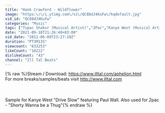 ```yaml
---
title: "Hank Crawford - Wildflower"
image: "https:\/\/i.ytimg.com\/vi\/QC88dJ4KuFw\/hqdefault.jpg"
vid_id: "QC88dJ4KuFw"
categories: "Music"
tags: ["Tupac Shakur (Musical Artist)","2Pac","Kanye West (Musical Artist)"]
date: "2021-09-18T21:26:40+03:00"
vid_date: "2012-06-09T23:27:10Z"
duration: "PT3M13S"
viewcount: "633253"
likeCount: "10222"
dislikeCount: "43"
channel: "Ill Tal Beats"
---
```

{% raw %}Stream / Download:  <a rel="nofollow" target="blank" href="https://www.illtal.com/aphelion.html">https://www.illtal.com/aphelion.html</a><br />For more breaks/samples/beats visit <a rel="nofollow" target="blank" href="http://www.illtal.com">http://www.illtal.com</a><br /><br /><br /><br />Sample for Kanye West &quot;Drive Slow&quot; featuring Paul Wall.  Also used for 2pac - &quot;Shorty Wanna be a Thug&quot;{% endraw %}
